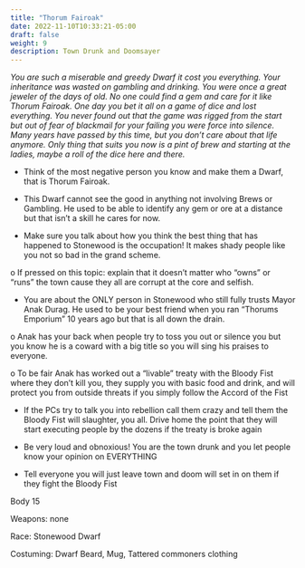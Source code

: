 ```yaml
---
title: "Thorum Fairoak"
date: 2022-11-10T10:33:21-05:00
draft: false
weight: 9
description: Town Drunk and Doomsayer
---
```


*You are such a miserable and greedy Dwarf it cost you everything. Your inheritance was wasted on gambling and drinking. You were once a great jeweler of the days of old. No one could find a gem and care for it like Thorum Fairoak. One day you bet it all on a game of dice and lost everything. You never found out that the game was rigged from the start but out of fear of blackmail for your failing you were force into silence. Many years have passed by this time, but you don’t care about that life anymore. Only thing that suits you now is a pint of brew and starting at the ladies, maybe a roll of the dice here and there.*

- Think of the most negative person you know and make them a Dwarf, that is Thorum Fairoak.

- This Dwarf cannot see the good in anything not involving Brews or Gambling. He used to be able to identify any gem or ore at a distance but that isn’t a skill he cares for now.

- Make sure you talk about how you think the best thing that has happened to Stonewood is the occupation! It makes shady people like you not so bad in the grand scheme.

o  If pressed on this topic: explain that it doesn’t matter who “owns” or “runs” the town cause they all are corrupt at the core and selfish.

- You are about the ONLY person in Stonewood who still fully trusts Mayor Anak Durag. He used to be your best friend when you ran “Thorums Emporium” 10 years ago but that is all down the drain. 

o  Anak has your back when people try to toss you out or silence you but you know he is a coward with a big title so you will sing his praises to everyone.

o  To be fair Anak has worked out a “livable” treaty with the Bloody Fist where they don’t kill you, they supply you with basic food and drink, and will protect you from outside threats if you simply follow the Accord of the Fist

- If the PCs try to talk you into rebellion call them crazy and tell them the Bloody Fist will slaughter, you all. Drive home the point that they will start executing people by the dozens if the treaty is broke again

- Be very loud and obnoxious! You are the town drunk and you let people know your opinion on EVERYTHING 

- Tell everyone you will just leave town and doom will set in on them if they fight the Bloody Fist

Body 15

Weapons: none

Race: Stonewood Dwarf

Costuming: Dwarf Beard, Mug, Tattered commoners clothing
